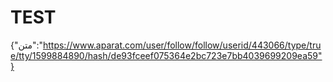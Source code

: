 # TEST
{"متن":"https://www.aparat.com/user/follow/follow/userid/443066/type/true/tty/1599884890/hash/de93fceef075364e2bc723e7bb4039699209ea59"}
